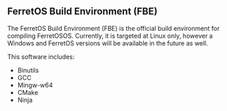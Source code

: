 ## FerretOS Build Environment (FBE)
The FerretOS Build Environment (FBE) is the official build environment for compiling FerretOSOS.
Currently, it is targeted at Linux only, however a Windows and FerretOS versions will be available
in the future as well.

This software includes:
 * Binutils
 * GCC
 * Mingw-w64
 * CMake
 * Ninja
